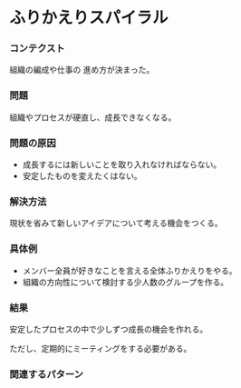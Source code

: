 ふりかえりスパイラル
=====================

### コンテクスト

組織の編成や仕事の 進め方が決まった。

### 問題

組織やプロセスが硬直し、成長できなくなる。

### 問題の原因

- 成長するには新しいことを取り入れなければならない。
- 安定したものを変えたくはない。

### 解決方法

現状を省みて新しいアイデアについて考える機会をつくる。

### 具体例

- メンバー全員が好きなことを言える全体ふりかえりをやる。
- 組織の方向性について検討する少人数のグループを作る。

### 結果

安定したプロセスの中で少しずつ成長の機会を作れる。

ただし、定期的にミーティングをする必要がある。

### 関連するパターン

